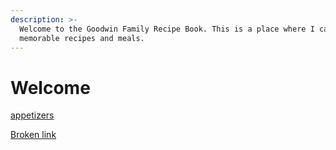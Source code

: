 ```yaml
---
description: >-
  Welcome to the Goodwin Family Recipe Book. This is a place where I capture
  memorable recipes and meals.
---
```


# Welcome

[appetizers](appetizers/appetizers/ "mention")

[Broken link](broken-reference "mention")
